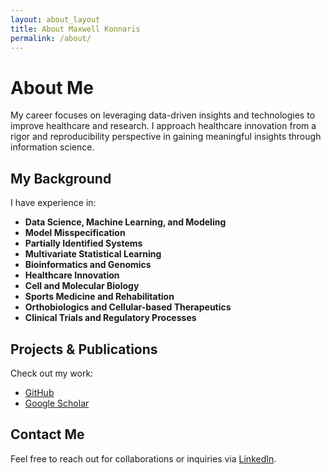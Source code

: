 ```yaml
---
layout: about_layout
title: About Maxwell Konnaris
permalink: /about/
---
```


# About Me

My career focuses on leveraging data-driven insights and technologies to improve healthcare and research. I approach healthcare innovation from a rigor and reproducibility perspective in gaining meaningful insights through information science.

## My Background

I have experience in:

- **Data Science, Machine Learning, and Modeling**
- **Model Misspecification**
- **Partially Identified Systems**
- **Multivariate Statistical Learning**
- **Bioinformatics and Genomics**
- **Healthcare Innovation**
- **Cell and Molecular Biology**
- **Sports Medicine and Rehabilitation**
- **Orthobiologics and Cellular-based Therapeutics**
- **Clinical Trials and Regulatory Processes**

## Projects & Publications

Check out my work:

- [GitHub](https://github.com/maxwellkonnaris)
- [Google Scholar](https://scholar.google.com/citations?user=X1QvekEAAAAJ&hl=en)

## Contact Me

Feel free to reach out for collaborations or inquiries via [LinkedIn](https://www.linkedin.com/in/maxwell-konnaris).
